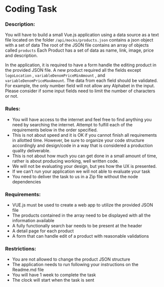 # Coding Task

### Description:
You will have to build a small Vue.js application using a data source as a text file  located on the folder `/api/mocks/products.json` contains a json object with a set of data
The root of the JSON file contains an array of objects called `products`
Each Product has a set of data as name, link, image, price and description.

In the application, it is required to have a form handle the editing product in the provided JSON file. A new product required all the fields except `logoLocation` , `variableDenomPriceMinAmount` , and `variableDenomPriceMaxAmount`. The data from each field should be validated. For example, the only number field will not allow any Alphabet in the input. Please consider if some input fields need to limit the number of characters or not.

### Rules:

- You will have access to the internet and feel free to find anything you need by searching the internet. Attempt to fulfill each of the requirements below in the order specified.
- This is not about speed and it is OK if you cannot finish all requirements in allotted time. However, be sure to organize your code structure accordingly and design/code in a way that is considered a production quality deliverable.
- This is not about how much you can get done in a small amount of time, rather is about producing working, well written code.
- We will not be evaluating your design, but yes how the UX is presented.
- If we can’t run your application we will not able to evaluate your task
- You need to deliver the task to us in a Zip file without the node dependencies

### Requirements:
- VUE.js must be used to create a web app to utilize the provided JSON file
- The products contained in the array need to be displayed with all the information available
- A fully functionally search bar needs to be present at the header
- A detail page for each product
- A form that can handle edit of a product with reasonable validations

### Restrictions:
- You are not allowed to change the product JSON structure
- The application needs to run following your instructions on the Readme.md file
- You will have 1 week to complete the task
- The clock will start when the task is sent
